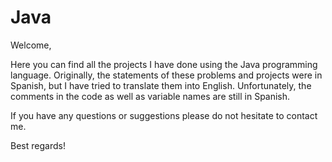 # Java

Welcome,

Here you can find all the projects I have done using the Java programming language. Originally, the statements of these problems and projects were in Spanish, but I have tried to translate them into English. Unfortunately, the comments in the code as well as variable names are still in Spanish.

If you have any questions or suggestions please do not hesitate to contact me.

Best regards!
